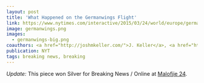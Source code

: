 ```yaml
---
layout: post
title: 'What Happened on the Germanwings Flight'
link: https://www.nytimes.com/interactive/2015/03/24/world/europe/germanwings-plane-crash-map.html#descent
image: germanwings.png
images: 
  - germanwings-big.png
coauthors: <a href="http://joshmkeller.com/">J. Keller</a>, <a href="https://twitter.com/kkrebeccalai">KK Lai</a> & <a href="http://cargocollective.com/timwallace">T. Wallace</a>
publication: NYT
tags: breaking news, breaking
---
```


_Update:_ This piece won Silver for Breaking News / Online at [Malofjie 24](http://www.malofiejgraphics.com/wp-content/uploads/2016/03/M24_-AWARDS-LIST_OK.pdf).
